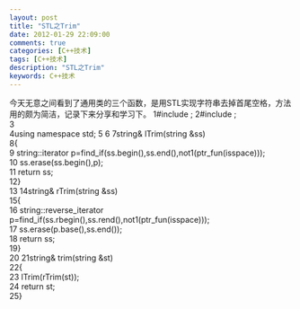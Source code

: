```yaml
---
layout: post
title: "STL之Trim"
date: 2012-01-29 22:09:00 
comments: true
categories: [C++技术]
tags: [C++技术]
description: "STL之Trim"
keywords: C++技术
---
```


  今天无意之间看到了通用类的三个函数，是用STL实现字符串去掉首尾空格，方法用的颇为简洁，记录下来分享和学习下。
  1#include <string>;
 2#include <algorithm>;   
 3   
 4using namespace std;
 5
 6
 7string&  lTrim(string   &ss)   
8{   
9    string::iterator   p=find_if(ss.begin(),ss.end(),not1(ptr_fun(isspace)));   
10    ss.erase(ss.begin(),p);   
11    return  ss;   
12}   
13
14string&  rTrim(string   &ss)   
15{   
16    string::reverse_iterator  p=find_if(ss.rbegin(),ss.rend(),not1(ptr_fun(isspace)));   
17    ss.erase(p.base(),ss.end());   
18    return   ss;   
19}   
20
21string&   trim(string   &st)   
22{   
23    lTrim(rTrim(st));   
24    return   st;   
25} 
